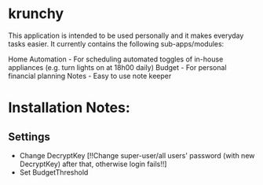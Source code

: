 krunchy
=======

This application is intended to be used personally and it makes everyday tasks easier. It currently contains the following sub-apps/modules:

Home Automation - For scheduling automated toggles of in-house appliances (e.g. turn lights on at 18h00 daily)
Budget - For personal financial planning
Notes - Easy to use note keeper

Installation Notes:
========================

Settings
--------
- Change DecryptKey [!!Change super-user/all users' password (with new DecryptKey) after that, otherwise login fails!!]
- Set BudgetThreshold